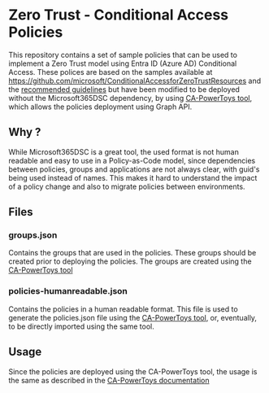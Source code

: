 # Zero Trust - Conditional Access Policies

This repository contains a set of sample policies that can be used to implement a Zero Trust model using Entra ID (Azure AD) Conditional Access. These polices are based on the samples available at https://github.com/microsoft/ConditionalAccessforZeroTrustResources and the [recommended guidelines](https://docs.microsoft.com/en-us/azure/architecture/guide/security/conditional-access-zero-trust?msclkid=d1768a34ceda11ec9b6c8f244f8d05bd) but have been modified to be deployed without the Microsoft365DSC dependency, by using [CA-PowerToys tool](https://github.com/0x6f677548/zerotrust-ca-powertoys), which allows the policies deployment using Graph API.

## Why ?
While Microsoft365DSC is a great tool, the used format is not human readable and easy to use in a Policy-as-Code model, since dependencies between policies, groups and applications are not always clear, with guid's being used instead of names. This makes it hard to understand the impact of a policy change and also to migrate policies between environments.

## Files
### groups.json
Contains the groups that are used in the policies. These groups should be created prior to deploying the policies. The groups are created using the [CA-PowerToys tool](https://github.com/0x6f677548/zerotrust-ca-powertoys)

### policies-humanreadable.json
Contains the policies in a human readable format. This file is used to generate the policies.json file using the [CA-PowerToys tool](https://github.com/0x6f677548/zerotrust-ca-powertoys), or, eventually, to be directly imported using the same tool.

## Usage
Since the policies are deployed using the CA-PowerToys tool, the usage is the same as described in the [CA-PowerToys documentation](https://github.com/0x6f677548/zerotrust-ca-powertoys)

